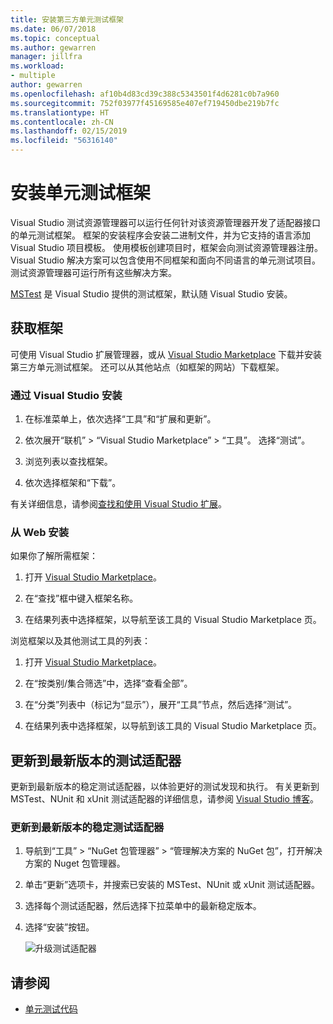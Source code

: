 ```yaml
---
title: 安装第三方单元测试框架
ms.date: 06/07/2018
ms.topic: conceptual
ms.author: gewarren
manager: jillfra
ms.workload:
- multiple
author: gewarren
ms.openlocfilehash: af10b4d83cd39c388c5343501f4d6281c0b7a960
ms.sourcegitcommit: 752f03977f45169585e407ef719450dbe219b7fc
ms.translationtype: HT
ms.contentlocale: zh-CN
ms.lasthandoff: 02/15/2019
ms.locfileid: "56316140"
---
```

# <a name="install-unit-test-frameworks"></a>安装单元测试框架

Visual Studio 测试资源管理器可以运行任何针对该资源管理器开发了适配器接口的单元测试框架。 框架的安装程序会安装二进制文件，并为它支持的语言添加 Visual Studio 项目模板。 使用模板创建项目时，框架会向测试资源管理器注册。 Visual Studio 解决方案可以包含使用不同框架和面向不同语言的单元测试项目。 测试资源管理器可运行所有这些解决方案。

[MSTest](getting-started-with-unit-testing.md) 是 Visual Studio 提供的测试框架，默认随 Visual Studio 安装。

## <a name="acquire-frameworks"></a>获取框架

可使用 Visual Studio 扩展管理器，或从 [Visual Studio Marketplace](https://marketplace.visualstudio.com/vs) 下载并安装第三方单元测试框架。 还可以从其他站点（如框架的网站）下载框架。

### <a name="install-from-visual-studio"></a>通过 Visual Studio 安装

1. 在标准菜单上，依次选择“工具”和“扩展和更新”。

2. 依次展开“联机” > “Visual Studio Marketplace” > “工具”。 选择“测试”。

3. 浏览列表以查找框架。

4. 依次选择框架和“下载”。

有关详细信息，请参阅[查找和使用 Visual Studio 扩展](../ide/finding-and-using-visual-studio-extensions.md)。

### <a name="install-from-the-web"></a>从 Web 安装

如果你了解所需框架：

1. 打开 [Visual Studio Marketplace](https://marketplace.visualstudio.com/vs)。

2. 在“查找”框中键入框架名称。

3. 在结果列表中选择框架，以导航至该工具的 Visual Studio Marketplace 页。

浏览框架以及其他测试工具的列表：

1. 打开 [Visual Studio Marketplace](https://marketplace.visualstudio.com/vs)。

2. 在“按类别/集合筛选”中，选择“查看全部”。

3. 在“分类”列表中（标记为“显示”），展开“工具”节点，然后选择“测试”。

4. 在结果列表中选择框架，以导航到该工具的 Visual Studio Marketplace 页。

## <a name="update-to-the-latest-test-adapters"></a>更新到最新版本的测试适配器

更新到最新版本的稳定测试适配器，以体验更好的测试发现和执行。 有关更新到 MSTest、NUnit 和 xUnit 测试适配器的详细信息，请参阅 [Visual Studio 博客](https://devblogs.microsoft.com/visualstudio/test-experience-improvements/)。

### <a name="to-update-to-the-latest-stable-test-adapter-version"></a>更新到最新版本的稳定测试适配器

1. 导航到“工具” > “NuGet 包管理器” > “管理解决方案的 NuGet 包”，打开解决方案的 Nuget 包管理器。

2. 单击“更新”选项卡，并搜索已安装的 MSTest、NUnit 或 xUnit 测试适配器。

3. 选择每个测试适配器，然后选择下拉菜单中的最新稳定版本。

4. 选择“安装”按钮。

   ![升级测试适配器](media/install-adapter-upgrade.png)

## <a name="see-also"></a>请参阅

- [单元测试代码](../test/unit-test-your-code.md)
